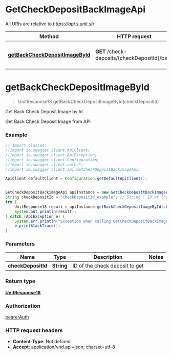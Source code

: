 # GetCheckDepositBackImageApi

All URIs are relative to *https://api.s.unit.sh*

Method | HTTP request | Description
------------- | ------------- | -------------
[**getBackCheckDepositImageById**](GetCheckDepositBackImageApi.md#getBackCheckDepositImageById) | **GET** /check-deposits/{checkDepositId}/back | Get Back Check Deposit Image by Id

<a name="getBackCheckDepositImageById"></a>
# **getBackCheckDepositImageById**
> UnitResponse18 getBackCheckDepositImageById(checkDepositId)

Get Back Check Deposit Image by Id

Get Back Check Deposit Image from API 

### Example
```java
// Import classes:
//import io.swagger.client.ApiClient;
//import io.swagger.client.ApiException;
//import io.swagger.client.Configuration;
//import io.swagger.client.auth.*;
//import io.swagger.client.api.GetCheckDepositBackImageApi;

ApiClient defaultClient = Configuration.getDefaultApiClient();


GetCheckDepositBackImageApi apiInstance = new GetCheckDepositBackImageApi();
String checkDepositId = "checkDepositId_example"; // String | ID of the check deposit to get
try {
    UnitResponse18 result = apiInstance.getBackCheckDepositImageById(checkDepositId);
    System.out.println(result);
} catch (ApiException e) {
    System.err.println("Exception when calling GetCheckDepositBackImageApi#getBackCheckDepositImageById");
    e.printStackTrace();
}
```

### Parameters

Name | Type | Description  | Notes
------------- | ------------- | ------------- | -------------
 **checkDepositId** | **String**| ID of the check deposit to get |

### Return type

[**UnitResponse18**](UnitResponse18.md)

### Authorization

[bearerAuth](../README.md#bearerAuth)

### HTTP request headers

 - **Content-Type**: Not defined
 - **Accept**: application/vnd.api+json; charset=utf-8

